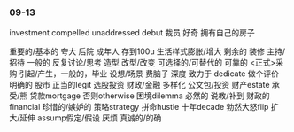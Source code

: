 ### 09-13

investment compelled unaddressed  debut  裁员 好奇 拥有自己的房子

 重要的/基本的 夸大 后院 成年人 存到100u  生活样式膨胀/增大 剩余的 装修 主持/招待 一般的 反复讨论/思考 造型 改型/改变 可选择的/可替代的 可靠的 <正式>采购 引起/产生，一般的，毕业  设想/场景 费脑子 深度 致力于 dedicate  做个评价 明确的 股市 正当的legit  选股投资 财政/金融 多样化 公文包/投资 财产estate 承受/熊 贷款mortgage 否则otherwise 困境dilemma  必然的 说教/补到 财政的financial  珍惜的/嫉妒的 策略strategy 拼命hustle 十年decade 勃然大怒flip 扩大/延伸 assump假定/假设 厌烦 真诚的/的确

  